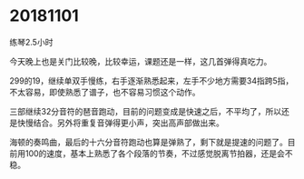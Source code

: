 # 20181101

练琴2.5小时

今天晚上也是关门比较晚，比较幸运，课题还是一样，这几首弹得真吃力。

299的19，继续单双手慢练，右手逐渐熟悉起来，左手不少地方需要34指跨5指，不太容易，即使熟悉了谱子，也不容易习惯这个动作。

三部继续32分音符的琶音跑动，目前的问题变成是快速之后，不平均了，所以还是快慢结合。另外将重复音弹得更小声，突出高声部做出来。

海顿的奏鸣曲，最后的十六分音符跑动也算是弹熟了，剩下就是提速的问题了。目前用100的速度，基本上熟悉了各个段落的节奏，不过感觉脱离节拍器，还是会不稳。
